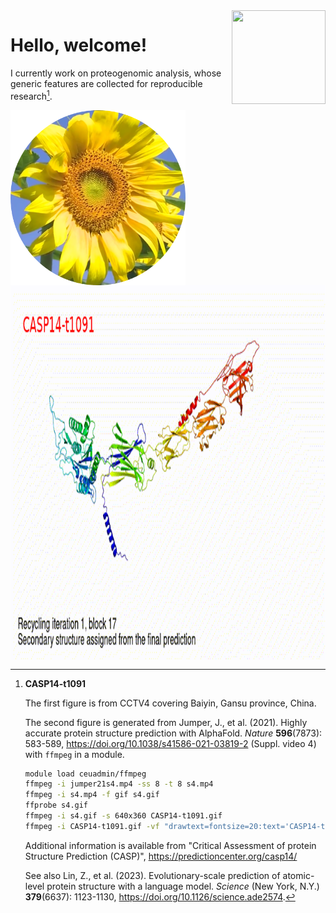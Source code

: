 <img src="https://jinghuazhao.github.io/assets/images/qr-logo.svg" align="right" width=150 height=150>

# Hello, welcome!

I currently work on proteogenomic analysis, whose generic features are collected for reproducible research[^t1091].

<img src="https://github.com/jinghuazhao/jinghuazhao/blob/master/gansubaiyin-circle.png" align="left" height=280 width=280>

<img src="https://github.com/jinghuazhao/jinghuazhao/blob/master/CASP14-t1091-text.gif" align="center" height=600 width=1000>

[^t1091]: **CASP14-t1091**

    The first figure is from CCTV4 covering Baiyin, Gansu province, China.

    The second figure is generated from Jumper, J., et al. (2021). Highly accurate protein structure prediction with AlphaFold. *Nature* **596**(7873): 583-589,
    <https://doi.org/10.1038/s41586-021-03819-2> (Suppl. video 4) with `ffmpeg` in a module.

    ```bash
    module load ceuadmin/ffmpeg
    ffmpeg -i jumper21s4.mp4 -ss 8 -t 8 s4.mp4
    ffmpeg -i s4.mp4 -f gif s4.gif
    ffprobe s4.gif
    ffmpeg -i s4.gif -s 640x360 CASP14-t1091.gif
    ffmpeg -i CASP14-t1091.gif -vf "drawtext=fontsize=20:text='CASP14-t1091':fontcolor=red:x=25:y=30" CASP14-t1091-text.gif
    ```

    Additional information is available from "Critical Assessment of protein Structure Prediction (CASP)", <https://predictioncenter.org/casp14/>

    See also Lin, Z., et al. (2023). Evolutionary-scale prediction of atomic-level protein structure with a language model. *Science* (New York, N.Y.) **379**(6637): 1123-1130, <https://doi.org/10.1126/science.ade2574>.
